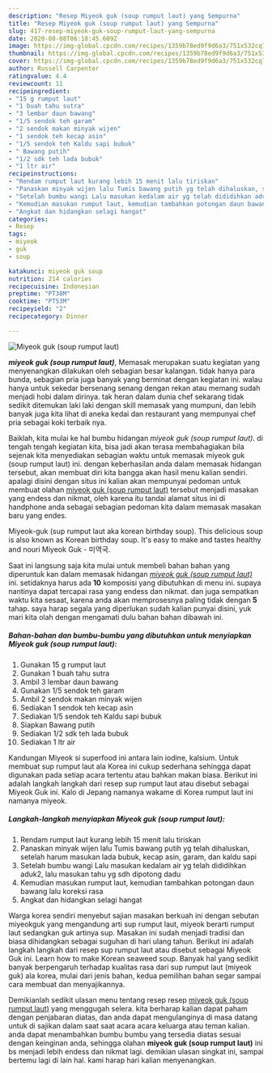 ```yaml
---
description: "Resep Miyeok guk (soup rumput laut) yang Sempurna"
title: "Resep Miyeok guk (soup rumput laut) yang Sempurna"
slug: 417-resep-miyeok-guk-soup-rumput-laut-yang-sempurna
date: 2020-08-08T06:18:45.609Z
image: https://img-global.cpcdn.com/recipes/1359b78ed9f9d6a3/751x532cq70/miyeok-guk-soup-rumput-laut-foto-resep-utama.jpg
thumbnail: https://img-global.cpcdn.com/recipes/1359b78ed9f9d6a3/751x532cq70/miyeok-guk-soup-rumput-laut-foto-resep-utama.jpg
cover: https://img-global.cpcdn.com/recipes/1359b78ed9f9d6a3/751x532cq70/miyeok-guk-soup-rumput-laut-foto-resep-utama.jpg
author: Russell Carpenter
ratingvalue: 4.4
reviewcount: 11
recipeingredient:
- "15 g rumput laut"
- "1 buah tahu sutra"
- "3 lembar daun bawang"
- "1/5 sendok teh garam"
- "2 sendok makan minyak wijen"
- "1 sendok teh kecap asin"
- "1/5 sendok teh Kaldu sapi bubuk"
- " Bawang putih"
- "1/2 sdk teh lada bubuk"
- "1 ltr air"
recipeinstructions:
- "Rendam rumput laut kurang lebih 15 menit lalu tiriskan"
- "Panaskan minyak wijen lalu Tumis bawang putih yg telah dihaluskan, setelah harum masukan lada bubuk, kecap asin, garam, dan kaldu sapi"
- "Setelah bumbu wangi Lalu masukan kedalam air yg telah dididihkan aduk2, lalu masukan tahu yg sdh dipotong dadu"
- "Kemudian masukan rumput laut, kemudian tambahkan potongan daun bawang lalu koreksi rasa"
- "Angkat dan hidangkan selagi hangat"
categories:
- Resep
tags:
- miyeok
- guk
- soup

katakunci: miyeok guk soup 
nutrition: 214 calories
recipecuisine: Indonesian
preptime: "PT38M"
cooktime: "PT53M"
recipeyield: "2"
recipecategory: Dinner

---
```



![Miyeok guk (soup rumput laut)](https://img-global.cpcdn.com/recipes/1359b78ed9f9d6a3/751x532cq70/miyeok-guk-soup-rumput-laut-foto-resep-utama.jpg)

<b><i>miyeok guk (soup rumput laut)</i></b>, Memasak merupakan suatu kegiatan yang menyenangkan dilakukan oleh sebagian besar kalangan. tidak hanya para bunda, sebagian pria juga banyak yang berminat dengan kegiatan ini. walau hanya untuk sekedar bersenang senang dengan rekan atau memang sudah menjadi hobi dalam dirinya. tak heran dalam dunia chef sekarang tidak sedikit ditemukan laki laki dengan skill memasak yang mumpuni, dan lebih banyak juga kita lihat di aneka kedai dan restaurant yang mempunyai chef pria sebagai koki terbaik nya.

Baiklah, kita mulai ke hal bumbu hidangan <i>miyeok guk (soup rumput laut)</i>. di tengah tengah kegiatan kita, bisa jadi akan terasa membahagiakan bila sejenak kita menyediakan sebagian waktu untuk memasak miyeok guk (soup rumput laut) ini. dengan keberhasilan anda dalam memasak hidangan tersebut, akan membuat diri kita bangga akan hasil menu kalian sendiri. apalagi disini dengan situs ini kalian akan mempunyai pedoman untuk membuat olahan <u>miyeok guk (soup rumput laut)</u> tersebut menjadi masakan yang endess dan nikmat, oleh karena itu tandai alamat situs ini di handphone anda sebagai sebagian pedoman kita dalam memasak masakan baru yang endes.

Miyeok-guk (sup rumput laut aka korean birthday soup). This delicious soup is also known as Korean birthday soup. It&#39;s easy to make and tastes healthy and nouri Miyeok Guk - 미역국.


Saat ini langsung saja kita mulai untuk membeli bahan bahan yang diperuntuk kan dalam memasak hidangan <u><i>miyeok guk (soup rumput laut)</i></u> ini. setidaknya harus ada <b>10</b> komposisi yang dibutuhkan di menu ini. supaya nantinya dapat tercapai rasa yang endess dan nikmat. dan juga sempatkan waktu kita sesaat, karena anda akan memprosesnya paling tidak dengan <b>5</b> tahap. saya harap segala yang diperlukan sudah kalian punyai disini, yuk mari kita olah dengan mengamati dulu bahan bahan dibawah ini.

<!--inarticleads1-->

##### Bahan-bahan dan bumbu-bumbu yang dibutuhkan untuk menyiapkan Miyeok guk (soup rumput laut):

1. Gunakan 15 g rumput laut
1. Gunakan 1 buah tahu sutra
1. Ambil 3 lembar daun bawang
1. Gunakan 1/5 sendok teh garam
1. Ambil 2 sendok makan minyak wijen
1. Sediakan 1 sendok teh kecap asin
1. Sediakan 1/5 sendok teh Kaldu sapi bubuk
1. Siapkan  Bawang putih
1. Sediakan 1/2 sdk teh lada bubuk
1. Sediakan 1 ltr air


Kandungan Miyeok si superfood ini antara lain iodine, kalsium. Untuk membuat sup rumput laut ala Korea ini cukup sederhana sehingga dapat digunakan pada setiap acara tertentu atau bahkan makan biasa. Berikut ini adalah langkah langkah dari resep sup rumput laut atau disebut sebagai Miyeok Guk ini. Kalo di Jepang namanya wakame di Korea rumput laut ini namanya miyeok. 

<!--inarticleads2-->

##### Langkah-langkah menyiapkan Miyeok guk (soup rumput laut):

1. Rendam rumput laut kurang lebih 15 menit lalu tiriskan
1. Panaskan minyak wijen lalu Tumis bawang putih yg telah dihaluskan, setelah harum masukan lada bubuk, kecap asin, garam, dan kaldu sapi
1. Setelah bumbu wangi Lalu masukan kedalam air yg telah dididihkan aduk2, lalu masukan tahu yg sdh dipotong dadu
1. Kemudian masukan rumput laut, kemudian tambahkan potongan daun bawang lalu koreksi rasa
1. Angkat dan hidangkan selagi hangat


Warga korea sendiri menyebut sajian masakan berkuah ini dengan sebutan miyeokguk yang mengandung arti sup rumput laut, miyeok berarti rumput laut sedangkan guk artinya sup. Masakan ini sudah menjadi tradisi dan biasa dihidangkan sebagai suguhan di hari ulang tahun. Berikut ini adalah langkah langkah dari resep sup rumput laut atau disebut sebagai Miyeok Guk ini. Learn how to make Korean seaweed soup. Banyak hal yang sedikit banyak berpengaruh terhadap kualitas rasa dari sup rumput laut (miyeok guk) ala korea, mulai dari jenis bahan, kedua pemilihan bahan segar sampai cara membuat dan menyajikannya. 

Demikianlah sedikit ulasan menu tentang resep resep <u>miyeok guk (soup rumput laut)</u> yang menggugah selera. kita berharap kalian dapat paham dengan penjabaran diatas, dan anda dapat mengulanginya di masa datang untuk di sajikan dalam saat saat acara acara keluarga atau teman kalian. anda dapat menambahkan bumbu bumbu yang tersedia diatas sesuai dengan keinginan anda, sehingga olahan <b>miyeok guk (soup rumput laut)</b> ini bs menjadi lebih endess dan nikmat lagi. demikian ulasan singkat ini, sampai bertemu lagi di lain hal. kami harap hari kalian menyenangkan.
